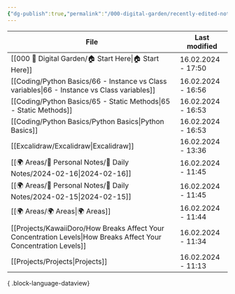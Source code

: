 ```yaml
---
{"dg-publish":true,"permalink":"/000-digital-garden/recently-edited-notes/","dgPassFrontmatter":true,"noteIcon":"3","created":"2023-12-14T09:05:52.599+05:30","updated":"2023-12-14T09:12:44.868+05:30"}
---
```


| File                                                                                                                | Last modified      |
| ------------------------------------------------------------------------------------------------------------------- | ------------------ |
| [[000 🏡 Digital Garden/🏠 Start Here\|🏠 Start Here]]                                                           | 16.02.2024 - 17:50 |
| [[Coding/Python Basics/66 - Instance vs Class variables\|66 - Instance vs Class variables]]                      | 16.02.2024 - 16:56 |
| [[Coding/Python Basics/65 - Static Methods\|65 - Static Methods]]                                                | 16.02.2024 - 16:53 |
| [[Coding/Python Basics/Python Basics\|Python Basics]]                                                            | 16.02.2024 - 16:53 |
| [[Excalidraw/Excalidraw\|Excalidraw]]                                                                            | 16.02.2024 - 13:36 |
| [[🌍 Areas/📧 Personal Notes/📓 Daily Notes/2024-02-16\|2024-02-16]]                                             | 16.02.2024 - 11:45 |
| [[🌍 Areas/📧 Personal Notes/📓 Daily Notes/2024-02-15\|2024-02-15]]                                             | 16.02.2024 - 11:45 |
| [[🌍 Areas/🌍 Areas\|🌍 Areas]]                                                                                  | 16.02.2024 - 11:44 |
| [[Projects/KawaiiDoro/How Breaks Affect Your Concentration Levels\|How Breaks Affect Your Concentration Levels]] | 16.02.2024 - 11:34 |
| [[Projects/Projects\|Projects]]                                                                                  | 16.02.2024 - 11:13 |

{ .block-language-dataview}